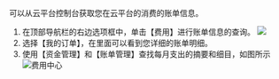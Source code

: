 可以从云平台控制台获取您在云平台的消费的账单信息。
1. 在顶部导航栏的右边选项框中，单击【费用】进行账单信息的查询。
![](http://imgcache.tcecqpoc.fsphere.cn/image/main.qcloudimg.com/raw/296f33a6f88ab5e24568494d7e773710.png)
2. 选择【我的订单】，在里面可以看到您详细的账单明细。
3. 使用【资金管理】和【账单管理】查找每月支出的摘要和细目，如图所示
![费用中心](http://imgcache.tcecqpoc.fsphere.cn/image/mc.qcloudimg.com/static/img/e0bdf46a38aaf031adce16f11a14f661/image.jpg)
